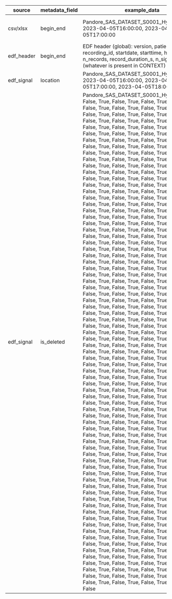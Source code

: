 | source | metadata_field | example_data | proposed_definition |
| --- | --- | --- | --- |
| csv/xlsx | begin_end | Pandore_SAS_DATASET_S0001_Hypnogram.csv: 2023-04-05T16:00:00, 2023-04-05T17:00:00 | Pandore SAS dataset hypnograms with start and end times |
| edf_header | begin_end | EDF header (global): version, patient_id, recording_id, startdate, starttime, header_bytes, n_records, record_duration_s, n_signals, etc. (whatever is present in CONTEXT) | Metadata field: time_start_time, time_end_time, duration |
| edf_signal | location | Pandore_SAS_DATASET_S0001_Hypnogram.csv: 2023-04-05T16:00:00, 2023-04-05T17:00:00, 2023-04-05T18:00:00 | Hypnogram location and time |
| edf_signal | is_deleted | Pandore_SAS_DATASET_S0001_Hypnogram.csv: False, True, False, True, False, True, False, True, False, True, False, True, False, True, False, True, False, True, False, True, False, True, False, True, False, True, False, True, False, True, False, True, False, True, False, True, False, True, False, True, False, True, False, True, False, True, False, True, False, True, False, True, False, True, False, True, False, True, False, True, False, True, False, True, False, True, False, True, False, True, False, True, False, True, False, True, False, True, False, True, False, True, False, True, False, True, False, True, False, True, False, True, False, True, False, True, False, True, False, True, False, True, False, True, False, True, False, True, False, True, False, True, False, True, False, True, False, True, False, True, False, True, False, True, False, True, False, True, False, True, False, True, False, True, False, True, False, True, False, True, False, True, False, True, False, True, False, True, False, True, False, True, False, True, False, True, False, True, False, True, False, True, False, True, False, True, False, True, False, True, False, True, False, True, False, True, False, True, False, True, False, True, False, True, False, True, False, True, False, True, False, True, False, True, False, True, False, True, False, True, False, True, False, True, False, True, False, True, False, True, False, True, False, True, False, True, False, True, False, True, False, True, False, True, False, True, False, True, False, True, False, True, False, True, False, True, False, True, False, True, False, True, False, True, False, True, False, True, False, True, False, True, False, True, False, True, False, True, False, True, False, True, False, True, False, True, False, True, False, True, False, True, False, True, False, True, False, True, False, True, False, True, False, True, False, True, False, True, False, True, False, True, False, True, False, True, False, True, False, True, False, True, False, True, False, True, False, True, False, True, False, True, False, True, False, True, False, True, False, True, False, True, False, True, False, True, False, True, False, True, False, True, False, True, False, True, False, True, False, True, False, True, False, True, False, True, False, True, False, True, False, True, False, True, False, True, False, True, False, True, False, True, False, True, False, True, False, True, False, True, False, True, False, True, False, True, False, True, False, True, False, True, False, True, False, True, False, True, False, True, False, True, False, True, False, True, False, True, False, True, False, True, False, True, False, True, False, True, False, True, False, True, False, True, False, True, False, True, False, True, False, True, False, True, False, True, False, True, False, True, False, True, False, True, False, True, False, True, False, True, False, True, False, True, False, True, False, True, False, True, False, True, False, True, False, True, False, True, False, True, False, True, False, True, False, True, False, True, False, True, False, True, False, True, False, True, False, True, False, True, False, True, False, True, False, True, False, True, False, True, False, True, False, True, False, True, False, True, False, True, False, True, False, True, False, True, False, True, False, True, False, True, False, True, False, True, False, True, False, True, False, True, False, True, False, True, False, True, False, True, False, True, False, True, False, True, False, True, False, True, False, True, False, True, False, True, False, True, False, True, False, True, False, True, False, True, False, True, False, True, False, True, False, True, False, True, False, True, False, True, False, True, False, True, False, True, False, True, False, True, False, True, False, True, False, True, False, True, False, True, False, True, False, True, False, True, False, True, False, True, False, True, False, True, False, True, False, True, False
